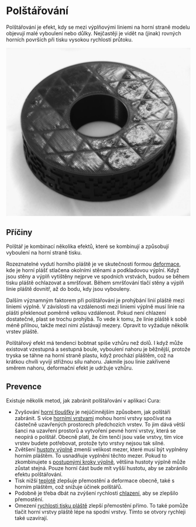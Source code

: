 Polštářování
====
Polštářování je efekt, kdy se mezi výplňovými liniemi na horní straně modelu objevují malé vyboulení nebo důlky. Nejčastěji je vidět na (jinak) rovných horních površích při tisku vysokou rychlostí průtoku.

![Silné boule a malé důlky v povrchu](../../../articles/images/pillowing.jpg)

Příčiny
----
Polštář je kombinací několika efektů, které se kombinují a způsobují vyboulení na horní straně tisku.

Rozeznatelné vydutí horního pláště je ve skutečnosti formou [deformace](warping.md), kde je horní plášť stlačena okolními stěnami a podkladovou výplní. Když jsou stěny a výplň vytištěny nejprve ve spodních vrstvách, budou se během tisku pláště ochlazovat a smršťovat. Během smršťování tlačí stěny a výplň linie pláště dovnitř, až do bodu, kdy jsou vybouleny.

Dalším významným faktorem při polštářování je prohýbání linií pláště mezi liniemi výplně. V závislosti na vzdálenosti mezi liniemi výplně musí linie na plášti překlenout poměrně velkou vzdálenost. Pokud není chlazení dostatečné, plast se trochu prohýbá. To vede k tomu, že linie pláště k sobě méně přilnou, takže mezi nimi zůstávají mezery. Opravit to vyžaduje několik vrstev pláště.

Polštářový efekt má tendenci bobtnat spíše vzhůru než dolů. I když může existovat vzestupná a sestupná boule, vyboulení nahoru je běžnější, protože tryska se táhne na horní straně plastu, když prochází pláštěm, což na krátkou chvíli vyvíjí střižnou sílu nahoru. Jakmile jsou linie zakřivené směrem nahoru, deformační efekt je udržuje vzhůru.

Prevence
----
Existuje několik metod, jak zabránit polštářování v aplikaci Cura:
* Zvyšování [horní tloušťky](../shell/top_thickness.md) je nejúčinnějším způsobem, jak polštáři zabránit. S více [horními vrstvami](../shell/top_layers.md) mohou horní vrstvy spočívat na částečně uzavřených prostorech předchozích vrstev. To jim dává větší šanci na uzavření prostorů a vytvoření pevné horní vrstvy, která se neopírá o polštář. Obecně platí, že čím tenčí jsou vaše vrstvy, tím více vrstev budete potřebovat, protože tyto vrstvy nejsou tak silné.
* Zvětšení [hustoty výplně](../infill/infill_sparse_density.md) zmenší velikost mezer, které musí být vyplněny horním pláštěm. To usnadňuje vyplnění těchto mezer. Pokud to zkombinujete s [postupnými kroky výplně](../infill/gradual_infill_steps.md), většina hustoty výplně může zůstat stejná. Pouze horní část bude mít vyšší hustotu, aby se zabránilo efektu polštářování.
* Tisk nižší [teplotě](../material/material_print_temperature.md) zlepšuje přemostění a deformace obecně, také s horním pláštěm, což snižuje účinek polštářů.
* Podobně je třeba dbát na zvýšení rychlosti [chlazení](../cooling/cool_fan_speed.md), aby se zlepšilo přemostění.
* Omezení [rychlosti tisku pláště](../speed/speed_topbottom.md) zlepší přemostění přímo. To také pomůže tlačit horní vrstvy pláště lépe na spodní vrstvy. Tímto se otvory rychleji také uzavírají.